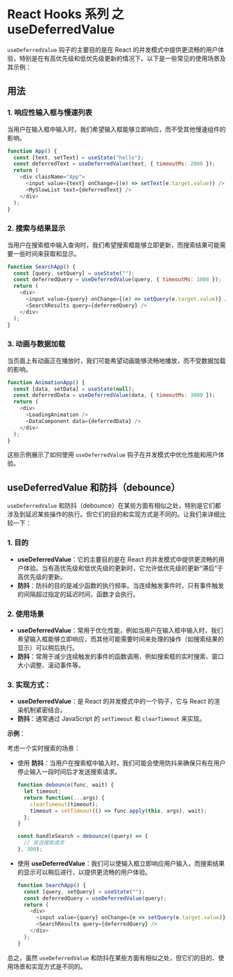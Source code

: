 # React Hooks 系列 之 useDeferredValue

`useDeferredValue` 钩子的主要目的是在 React 的并发模式中提供更流畅的用户体验，特别是在有高优先级和低优先级更新的情况下。以下是一些常见的使用场景及其示例：

## 用法

### 1. 响应性输入框与慢速列表

当用户在输入框中输入时，我们希望输入框能够立即响应，而不受其他慢速组件的影响。

```javascript
function App() {
  const [text, setText] = useState("hello");
  const deferredText = useDeferredValue(text, { timeoutMs: 2000 });
  return (
    <div className="App">
      <input value={text} onChange={(e) => setText(e.target.value)} />
      <MySlowList text={deferredText} />
    </div>
  );
}
```

### 2. 搜索与结果显示

当用户在搜索框中输入查询时，我们希望搜索框能够立即更新，而搜索结果可能需要一些时间来获取和显示。

```javascript
function SearchApp() {
  const [query, setQuery] = useState("");
  const deferredQuery = useDeferredValue(query, { timeoutMs: 1000 });
  return (
    <div>
      <input value={query} onChange={(e) => setQuery(e.target.value)} />
      <SearchResults query={deferredQuery} />
    </div>
  );
}
```

### 3. 动画与数据加载

当页面上有动画正在播放时，我们可能希望动画能够流畅地播放，而不受数据加载的影响。

```javascript
function AnimationApp() {
  const [data, setData] = useState(null);
  const deferredData = useDeferredValue(data, { timeoutMs: 3000 });
  return (
    <div>
      <LoadingAnimation />
      <DataComponent data={deferredData} />
    </div>
  );
}
```

这些示例展示了如何使用 `useDeferredValue` 钩子在并发模式中优化性能和用户体验。

## useDeferredValue 和防抖（debounce）

`useDeferredValue` 和防抖（debounce）在某些方面有相似之处，特别是它们都涉及到延迟某些操作的执行。但它们的目的和实现方式是不同的。让我们来详细比较一下：

### 1. 目的
   - **useDeferredValue**：它的主要目的是在 React 的并发模式中提供更流畅的用户体验。当有高优先级和低优先级的更新时，它允许低优先级的更新“滞后”于高优先级的更新。
   - **防抖**：防抖的目的是减少函数的执行频率。当连续触发事件时，只有事件触发的间隔超过指定的延迟时间，函数才会执行。

### 2. 使用场景
   - **useDeferredValue**：常用于优化性能，例如当用户在输入框中输入时，我们希望输入框能够立即响应，而其他可能需要时间来处理的操作（如搜索结果的显示）可以稍后执行。
   - **防抖**：常用于减少连续触发的事件的函数调用，例如搜索框的实时搜索、窗口大小调整、滚动事件等。

### 3. 实现方式：
   - **useDeferredValue**：是 React 的并发模式中的一个钩子，它与 React 的渲染机制紧密结合。
   - **防抖**：通常通过 JavaScript 的 `setTimeout` 和 `clearTimeout` 来实现。

**示例**：

考虑一个实时搜索的场景：

- 使用 **防抖**：当用户在搜索框中输入时，我们可能会使用防抖来确保只有在用户停止输入一段时间后才发送搜索请求。
  
  ```javascript
  function debounce(func, wait) {
    let timeout;
    return function(...args) {
      clearTimeout(timeout);
      timeout = setTimeout(() => func.apply(this, args), wait);
    };
  }

  const handleSearch = debounce((query) => {
    // 发送搜索请求
  }, 300);
  ```

- 使用 **useDeferredValue**：我们可以使输入框立即响应用户输入，而搜索结果的显示可以稍后进行，以提供更流畅的用户体验。

  ```javascript
  function SearchApp() {
    const [query, setQuery] = useState("");
    const deferredQuery = useDeferredValue(query);
    return (
      <div>
        <input value={query} onChange={e => setQuery(e.target.value)} />
        <SearchResults query={deferredQuery} />
      </div>
    );
  }
  ```

总之，虽然 `useDeferredValue` 和防抖在某些方面有相似之处，但它们的目的、使用场景和实现方式是不同的。
